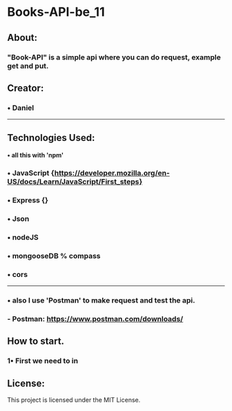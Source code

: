 # Books-API-be_11

## About:
### "Book-API" is a simple api where you can do request, example get and put.

## Creator:
### • Daniel
-------------
## Technologies Used:
#### • all this with 'npm'
### • JavaScript  {https://developer.mozilla.org/en-US/docs/Learn/JavaScript/First_steps}
### • Express {}
### • Json 
### • nodeJS
### • mongooseDB % compass
### • cors
-------------
### • also I use 'Postman' to make request and test the api.
### - Postman: https://www.postman.com/downloads/

## How to start.
### 1• First we need to in

## License:
This project is licensed under the MIT License.